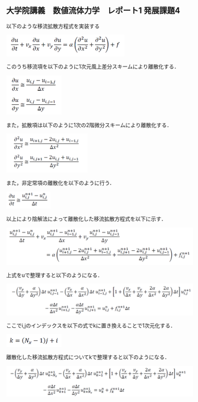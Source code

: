 ## 大学院講義　数値流体力学　レポート1 発展課題4

以下のような移流拡散方程式を実装する    

<img src="https://github.com/Chappyphage/Class-Computational-Fluid-Dynamics/blob/main/formula/iryu_kakusan.png?raw=true" width="320">    

このうち移流項を以下のように1次元風上差分スキームにより離散化する．    

<img src="https://github.com/Chappyphage/Class-Computational-Fluid-Dynamics/blob/main/formula/kazakamisabun.png?raw=true" width="150">    

また，拡散項は以下のように1次の2階微分スキームにより離散化する．    

<img src="https://github.com/Chappyphage/Class-Computational-Fluid-Dynamics/blob/main/formula/kakusan_resan.png?raw=true" width="220">    

また，非定常項の離散化を以下のように行う．  

<img src="https://github.com/Chappyphage/Class-Computational-Fluid-Dynamics/blob/main/formula/hiteijyoukou.png?raw=true" width="120">   

以上により陰解法によって離散化した移流拡散方程式を以下に示す．  

<img src="https://github.com/Chappyphage/Class-Computational-Fluid-Dynamics/blob/main/formula/risanka_1.png?raw=true" width="570">
 

上式をuで整理すると以下のようになる．

<img src="https://github.com/Chappyphage/Class-Computational-Fluid-Dynamics/blob/main/formula/resanka_2.png?raw=true" width="650">

ここでi,jのインデックスを以下の式でkに置き換えることで1次元化する．

<img src="https://github.com/Chappyphage/Class-Computational-Fluid-Dynamics/blob/main/formula/index.png?raw=true" width="150">

離散化した移流拡散方程式についてkで整理すると以下のようになる．

<img src="https://github.com/Chappyphage/Class-Computational-Fluid-Dynamics/blob/main/formula/inkaihou_risanka.png?raw=true" width="650">
